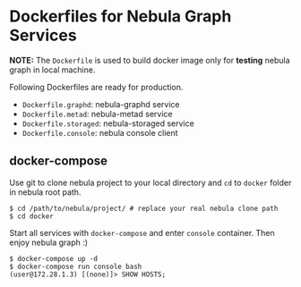 # Dockerfiles for Nebula Graph Services

**NOTE:** The `Dockerfile` is used to build docker image only for **testing** nebula graph in local machine.

Following Dockerfiles are ready for production.

- `Dockerfile.graphd`: nebula-graphd service
- `Dockerfile.metad`: nebula-metad service
- `Dockerfile.storaged`: nebula-storaged service
- `Dockerfile.console`: nebula console client

## docker-compose

Use git to clone nebula project to your local directory and `cd` to `docker` folder in nebula root path.

```shell
$ cd /path/to/nebula/project/ # replace your real nebula clone path
$ cd docker
```

Start all services with `docker-compose` and enter `console` container. Then enjoy nebula graph :)

```shell
$ docker-compose up -d
$ docker-compose run console bash
(user@172.28.1.3) [(none)]> SHOW HOSTS;
```
